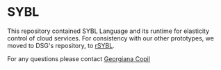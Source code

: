 SYBL
====

This repository contained SYBL Language and its runtime for elasticity control of cloud services. For consistency with our other prototypes, we moved to DSG's repository, to <a href="https://github.com/tuwiendsg/rSYBL">rSYBL</a>.

For any questions please contact <a href="http://www.infosys.tuwien.ac.at/staff/ecopil">Georgiana Copil</a>
